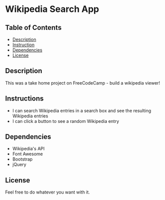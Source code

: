 # Wikipedia Search App

## Table of Contents

* [Description](#description)
* [Instruction](#instruction)
* [Dependencies](#dependencies)
* [License](#license)


## Description

This was a take home project on FreeCodeCamp - build a wikipedia viewer!

## Instructions

* I can search Wikipedia entries in a search box and see the resulting Wikipedia entries
* I can click a button to see a random Wikipedia entry

## Dependencies

* Wikipedia's API
* Font Awesome
* Bootstrap
* jQuery

## License

Feel free to do whatever you want with it. 